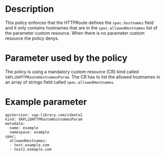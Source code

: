 # Description
This policy enforces that the HTTPRoute defines the `spec.hostnames` field and it only contains hostnames that are in
the `spec.allowedHostnames` list of the parameter custom resource. When there is no parameter custom resource the policy
denys.

# Parameter used by the policy
The policy is using a mandatory custom resource (CR) kind called `VAPLibHTTPRouteHostnamesParam`. The CR has to
list the allowed hostnames in an array of strings field called `spec.allowedHostnames`.

# Example parameter
```
apiVersion: vap-library.com/v1beta1
kind: VAPLibHTTPRouteHostnamesParam
metadata:
  name: example
  namespace: example
spec:
  allowedHostnames:
  - test.example.com
  - test2.exmaple.com
```
